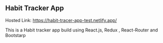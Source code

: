 ## Habit Tracker App

Hosted Link: https://habit-tracer-app-test.netlify.app/

This is a Habit tracker app build using React.js, Redux , React-Router and  Bootstarp


